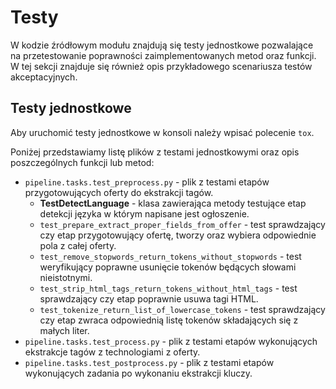 # Testy

W kodzie źródłowym modułu znajdują się testy jednostkowe pozwalające na
przetestowanie poprawności zaimplementowanych metod oraz funkcji.
W tej sekcji znajduje się również opis przykładowego scenariusza testów
akceptacyjnych.


## Testy jednostkowe

Aby uruchomić testy jednostkowe w konsoli należy wpisać polecenie `tox`.

Poniżej przedstawiamy listę plików z testami jednostkowymi oraz opis
poszczególnych funkcji lub metod:

-   `pipeline.tasks.test_preprocess.py` - plik z testami etapów
    przygotowujących oferty do ekstrakcji tagów.
    -   **TestDetectLanguage** - klasa zawierająca metody testujące etap
        detekcji języka w którym napisane jest ogłoszenie.
    -   `test_prepare_extract_proper_fields_from_offer` - test sprawdzający
        czy etap przygotowujący ofertę, tworzy oraz wybiera odpowiednie
        pola z całej oferty.
    -   `test_remove_stopwords_return_tokens_without_stopwords` - test
        weryfikujący poprawne usunięcie tokenów będących słowami nieistotnymi.
    -   `test_strip_html_tags_return_tokens_without_html_tags` - test
        sprawdzający czy etap poprawnie usuwa tagi HTML.
    -   `test_tokenize_return_list_of_lowercase_tokens` - test sprawdzający
        czy etap zwraca odpowiednią listę tokenów składających się
        z małych liter.
-   `pipeline.tasks.test_process.py` - plik z testami etapów wykonujących
    ekstrakcje tagów z technologiami z oferty.
-   `pipeline.tasks.test_postprocess.py` - plik z testami etapów wykonujących
    zadania po wykonaniu ekstrakcji kluczy.
